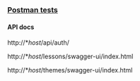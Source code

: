 ### [Postman tests](https://www.postman.com/altimetry-engineer-24709017/workspace/crud-app-testing)

#### API docs

http://**host*/api/auth/

http://**host*/lessons/swagger-ui/index.html

http://**host*/themes/swagger-ui/index.html
